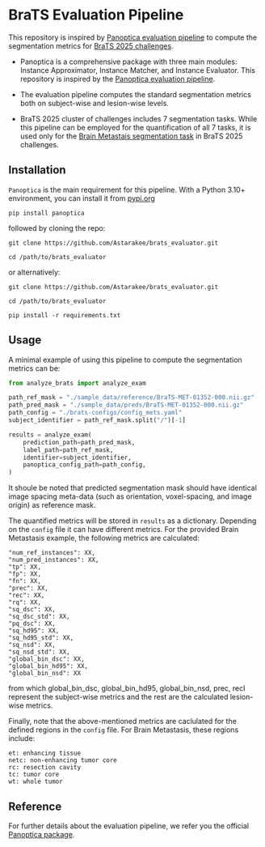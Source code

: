 # BraTS Evaluation Pipeline

This repository is inspired by [Panoptica evaluation pipeline](https://github.com/BrainLesion/panoptica) 
to compute the segmentation metrics for [BraTS 2025 challenges](https://www.synapse.org/Synapse:syn64153130/wiki/630130).

- Panoptica is a comprehensive package with three main modules: Instance Approximator, Instance Matcher,
and Instance Evaluator. 
This repository is inspired by the [Panoptica evaluation pipeline](https://github.com/neuronflow/brats_modality_ablation_nnUnet/blob/main/panoptica_evaluation.py).

- The evaluation pipeline computes the standard segmentation metrics both on subject-wise and lesion-wise levels.
- BraTS 2025 cluster of challenges includes 7 segmentation tasks.
While this pipeline can be employed for the quantification of all 7 tasks, it is used only for the [Brain Metastais segmentation task](https://www.synapse.org/Synapse:syn64153130/wiki/631058) in BraTS 2025 challenges.


## Installation

`Panoptica` is the main requirement for this pipeline.
With a Python 3.10+ environment, you can install it from [pypi.org](https://pypi.org/project/panoptica/)
```
pip install panoptica
```
followed by cloning the repo:
```
git clone https://github.com/Astarakee/brats_evaluator.git

cd /path/to/brats_evaluator
```

or alternatively:
```
git clone https://github.com/Astarakee/brats_evaluator.git

cd /path/to/brats_evaluator

pip install -r requirements.txt
```

## Usage
A minimal example of using this pipeline to compute the segmentation metrics can be:

```python
from analyze_brats import analyze_exam

path_ref_mask = "./sample_data/reference/BraTS-MET-01352-000.nii.gz"
path_pred_mask = "./sample_data/preds/BraTS-MET-01352-000.nii.gz"
path_config = "./brats-configs/config_mets.yaml"
subject_identifier = path_ref_mask.split("/")[-1]

results = analyze_exam(
    prediction_path=path_pred_mask,
    label_path=path_ref_mask,
    identifier=subject_identifier,
    panoptica_config_path=path_config,
)
```
It shoule be noted that predicted segmentation mask should have identical image spacing meta-data
(such as orientation, voxel-spacing, and image origin) as reference mask.

The quantified metrics will be stored in `results` as a dictionary. Depending on the `config` file it can have
different metrics. For the provided Brain Metastasis example, the following metrics are calculated:
```
"num_ref_instances": XX,
"num_pred_instances": XX,
"tp": XX,
"fp": XX,
"fn": XX,
"prec": XX,
"rec": XX,
"rq": XX,
"sq_dsc": XX,
"sq_dsc_std": XX,
"pq_dsc": XX,
"sq_hd95": XX,
"sq_hd95_std": XX,
"sq_nsd": XX,
"sq_nsd_std": XX,
"global_bin_dsc": XX,
"global_bin_hd95": XX,
"global_bin_nsd": XX
```
from which global_bin_dsc, global_bin_hd95, global_bin_nsd, prec, recl represent the subject-wise metrics and
the rest are the calculated lesion-wise metrics.

Finally, note that the above-mentioned metrics are caclulated for the defined regions in the `config` file.
For Brain Metastasis, these regions include:
```
et: enhancing tissue
netc: non-enhancing tumor core
rc: resection cavity
tc: tumor core
wt: whole tumor
```
## Reference
For further details about the evaluation pipeline, we refer you the official [Panoptica package](https://github.com/BrainLesion/panoptica).
